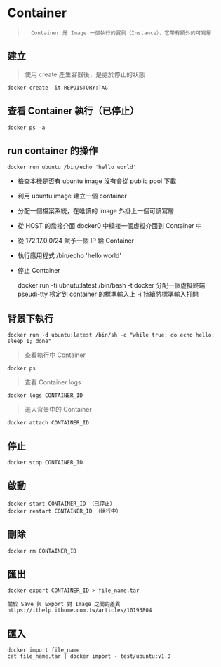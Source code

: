 # Container

>		Container 是 Image 一個執行的實例（Instance），它帶有額外的可寫層

## 建立

>	使用 create 產生容器後，是處於停止的狀態

	docker create -it REPOISTORY:TAG
	
## 查看 Container 執行（已停止）

	docker ps -a
	
## run container 的操作

	docker run ubuntu /bin/echo 'hello world'
	
*	檢查本機是否有 ubuntu image 沒有會從 public pool 下載
*	利用 ubuntu image 建立一個 container
*	分配一個檔案系統，在唯讀的 image 外掛上一個可讀寫層
*	從 HOST 的喬接介面 docker0 中橋接一個虛擬介面到 Container 中
*	從 172.17.0.0/24 賦予一個 IP 給 Container
*	執行應用程式 /bin/echo 'hello world'
*	停止 Container

	docker run -ti ubnutu:latest /bin/bash
	-t docker 分配一個虛擬終端 pseudi-tty 榜定到 container 的標準輸入上
	-i 持續將標準輸入打開
	
## 背景下執行

	docker run -d ubuntu:latest /bin/sh -c "while true; do echo hello; sleep 1; done"
	
> 查看執行中 Container

	docker ps
	
> 查看 Container logs

	docker logs CONTAINER_ID

> 進入背景中的 Container

	docker attach CONTAINER_ID
	
## 停止

	docker stop CONTAINER_ID
	
## 啟動

	docker start CONTAINER_ID （已停止）
	docker restart CONTAINER_ID （執行中）
	
## 刪除

	docker rm CONTAINER_ID
	
## 匯出

	docker export CONTAINER_ID > file_name.tar
	
	關於 Save 與 Export 對 Image 之間的差異
	https://ithelp.ithome.com.tw/articles/10193804
	
## 匯入

	docker import file_name
	cat file_name.tar | docker import - test/ubuntu:v1.0

